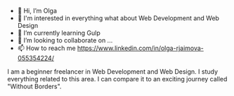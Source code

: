 - 👋 Hi, I’m Olga
- 👀 I'm interested in everything what about Web Development and Web Design
- 🌱 I’m currently learning Gulp
- 💞️ I’m looking to collaborate on ...
- 📫 How to reach me https://www.linkedin.com/in/olga-rjaimova-055354224/

I am a beginner freelancer in Web Development and Web Design. I study everything related to this area. I can compare it to an exciting journey called "Without Borders".
